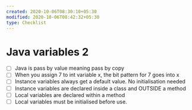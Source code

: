 ```yaml
---
created: 2020-10-06T08:30:10+05:30
modified: 2020-10-06T08:42:32+05:30
type: Checklist
---
```


# Java variables 2

- [ ] Java is pass by value meaning pass by copy
- [ ] When you assign 7 to int variable x, the bit pattern for 7 goes into x
- [ ] Instance variables always get a default value. No initialisation needed
- [ ] Instance variables are declared inside a class and OUTSIDE a method
- [ ] Local variables are declared within a method
- [ ] Local variables must be initialised before use.